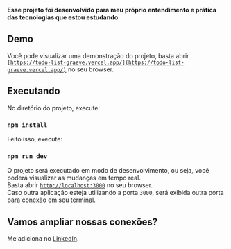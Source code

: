 **Esse projeto foi desenvolvido para meu próprio entendimento e prática das tecnologias que estou estudando**

## Demo

Você pode visualizar uma demonstração do projeto, basta abrir <code>[https://todo-list-graeve.vercel.app/](https://todo-list-graeve.vercel.app/)</code> no seu browser.

## Executando

No diretório do projeto, execute:

### `npm install`

Feito isso, execute:

### `npm run dev`

O projeto será executado em modo de desenvolvimento, ou seja, você poderá visualizar as mudanças em tempo real. <br />
Basta abrir <code>[http://localhost:3000](http://localhost:3000)</code> no seu browser. <br/>
Caso outra aplicação esteja utilizando a porta <code>3000</code>, será exibida outra porta para conexão em seu terminal.

## Vamos ampliar nossas conexões?

Me adiciona no [LinkedIn](https://www.linkedin.com/in/gustavograeve/). <br />
